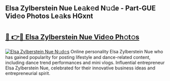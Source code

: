 ## Elsa Zylberstein Nue Le𝚊k𝚎d N𝚞𝚍e - Part-GUE Vid𝚎o Photos Le𝚊ks HGxnt

# <h2><a href="http://fb7z3h.evod.top/?m=Elsa+Zylberstein+Nue">🔗 👉🔴 Elsa Zylberstein Nue Vid𝚎o Ph𝚘t𝚘s</a></h2>

[![Elsa Zylberstein Nue N𝚞d𝚎s](https://i.imgur.com/8V9OHl7.gif)](http://fb7z3h.evod.top/?m=Elsa+Zylberstein+Nue)
Online personality Elsa Zylberstein Nue who has gained popularity for posting lifestyle and dance-related content, including dance trend performances and mini vlogs. Influential entrepreneur Elsa Zylberstein Nue, celebrated for their innovative business ideas and entrepreneurial spirit. 
